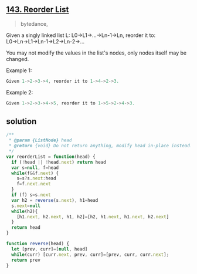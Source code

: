 ## [143. Reorder List](https://leetcode.com/problems/reorder-list/)
> bytedance,

Given a singly linked list L: L0→L1→…→Ln-1→Ln,
reorder it to: L0→Ln→L1→Ln-1→L2→Ln-2→…

You may not modify the values in the list's nodes, only nodes itself may be changed.

Example 1:
```js
Given 1->2->3->4, reorder it to 1->4->2->3.
```
Example 2:
```js
Given 1->2->3->4->5, reorder it to 1->5->2->4->3.
```

## solution
```js
/**
 * @param {ListNode} head
 * @return {void} Do not return anything, modify head in-place instead.
 */
var reorderList = function(head) {
  if (!head || !head.next) return head
  var s=null, f=head
  while(f&&f.next) {
    s=s?s.next:head
    f=f.next.next
  }
  if (f) s=s.next
  var h2 = reverse(s.next), h1=head
  s.next=null
  while(h2){
    [h1.next, h2.next, h1, h2]=[h2, h1.next, h1.next, h2.next]
  }
  return head
}

function reverse(head) {
  let [prev, curr]=[null, head]
  while(curr) [curr.next, prev, curr]=[prev, curr, curr.next];
  return prev
}
```
